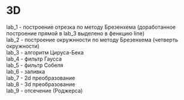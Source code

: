 # 3D
lab_1 - построение отрезка по методу Брезенхема (доработанное построение прямой в lab_3 выделено в фенкцию line) </br>
lab_2 - построение окружнности по методу Брезенхема (четверть окружности) </br>
lab_3 - алгоритм Цируса-Бека </br>
lab_4 - фильтр Гаусса  </br>
lab_5 - фильтр Собеля </br>
lab_6 - заливка </br>
lab_7 - 2d преобразование </br>
lab_8 - 3d преобразование </br>
lab_9 - отсечение (Роджерса)
